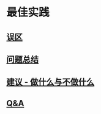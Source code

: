 # 最佳实践

## [误区](Misunderstand.md)

## [问题总结](ProblemList.md)

## [建议 - 做什么与不做什么](DoAndNotDo.md)

## [Q&A](QandA.md)
